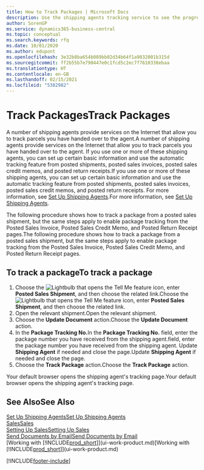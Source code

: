 ```yaml
---
title: How to Track Packages | Microsoft Docs
description: Use the shipping agents tracking service to see the progress of a delivery.
author: SorenGP
ms.service: dynamics365-business-central
ms.topic: conceptual
ms.search.keywords: rfq
ms.date: 10/01/2020
ms.author: edupont
ms.openlocfilehash: 3e32b8ba654b089bb02d34b64f1a9832001b315d
ms.sourcegitcommit: ff2b55b7e790447e0c1fcd5c2ec7f7610338ebaa
ms.translationtype: HT
ms.contentlocale: en-GB
ms.lasthandoff: 02/15/2021
ms.locfileid: "5382982"
---
```

# <a name="track-packages"></a><span data-ttu-id="c12f1-103">Track Packages</span><span class="sxs-lookup"><span data-stu-id="c12f1-103">Track Packages</span></span>

<span data-ttu-id="c12f1-104">A number of shipping agents provide services on the Internet that allow you to track parcels you have handed over to the agent.</span><span class="sxs-lookup"><span data-stu-id="c12f1-104">A number of shipping agents provide services on the Internet that allow you to track parcels you have handed over to the agent.</span></span> <span data-ttu-id="c12f1-105">If you use one or more of these shipping agents, you can set up certain basic information and use the automatic tracking feature from posted shipments, posted sales invoices, posted sales credit memos, and posted return receipts.</span><span class="sxs-lookup"><span data-stu-id="c12f1-105">If you use one or more of these shipping agents, you can set up certain basic information and use the automatic tracking feature from posted shipments, posted sales invoices, posted sales credit memos, and posted return receipts.</span></span> <span data-ttu-id="c12f1-106">For more information, see [Set Up Shipping Agents](sales-how-to-set-up-shipping-agents.md).</span><span class="sxs-lookup"><span data-stu-id="c12f1-106">For more information, see [Set Up Shipping Agents](sales-how-to-set-up-shipping-agents.md).</span></span>  

<span data-ttu-id="c12f1-107">The following procedure shows how to track a package from a posted sales shipment, but the same steps apply to enable package tracking from the Posted Sales Invoice, Posted Sales Credit Memo, and Posted Return Receipt pages.</span><span class="sxs-lookup"><span data-stu-id="c12f1-107">The following procedure shows how to track a package from a posted sales shipment, but the same steps apply to enable package tracking from the Posted Sales Invoice, Posted Sales Credit Memo, and Posted Return Receipt pages.</span></span>  

## <a name="to-track-a-package"></a><span data-ttu-id="c12f1-108">To track a package</span><span class="sxs-lookup"><span data-stu-id="c12f1-108">To track a package</span></span>

1. <span data-ttu-id="c12f1-109">Choose the ![Lightbulb that opens the Tell Me feature](media/ui-search/search_small.png "Tell me what you want to do") icon, enter **Posted Sales Shipment**, and then choose the related link.</span><span class="sxs-lookup"><span data-stu-id="c12f1-109">Choose the ![Lightbulb that opens the Tell Me feature](media/ui-search/search_small.png "Tell me what you want to do") icon, enter **Posted Sales Shipment**, and then choose the related link.</span></span>
2. <span data-ttu-id="c12f1-110">Open the relevant shipment.</span><span class="sxs-lookup"><span data-stu-id="c12f1-110">Open the relevant shipment.</span></span>
3. <span data-ttu-id="c12f1-111">Choose the **Update Document** action.</span><span class="sxs-lookup"><span data-stu-id="c12f1-111">Choose the **Update Document** action.</span></span>
4. <span data-ttu-id="c12f1-112">In the **Package Tracking No.**</span><span class="sxs-lookup"><span data-stu-id="c12f1-112">In the **Package Tracking No.**</span></span> <span data-ttu-id="c12f1-113">field, enter the package number you have received from the shipping agent.</span><span class="sxs-lookup"><span data-stu-id="c12f1-113">field, enter the package number you have received from the shipping agent.</span></span> <span data-ttu-id="c12f1-114">Update **Shipping Agent** if needed and close the page.</span><span class="sxs-lookup"><span data-stu-id="c12f1-114">Update **Shipping Agent** if needed and close the page.</span></span>
5. <span data-ttu-id="c12f1-115">Choose the **Track Package** action.</span><span class="sxs-lookup"><span data-stu-id="c12f1-115">Choose the **Track Package** action.</span></span>

<span data-ttu-id="c12f1-116">Your default browser opens the shipping agent's tracking page.</span><span class="sxs-lookup"><span data-stu-id="c12f1-116">Your default browser opens the shipping agent's tracking page.</span></span>

## <a name="see-also"></a><span data-ttu-id="c12f1-117">See Also</span><span class="sxs-lookup"><span data-stu-id="c12f1-117">See Also</span></span>

[<span data-ttu-id="c12f1-118">Set Up Shipping Agents</span><span class="sxs-lookup"><span data-stu-id="c12f1-118">Set Up Shipping Agents</span></span>](sales-how-to-set-up-shipping-agents.md)  
[<span data-ttu-id="c12f1-119">Sales</span><span class="sxs-lookup"><span data-stu-id="c12f1-119">Sales</span></span>](sales-manage-sales.md)  
[<span data-ttu-id="c12f1-120">Setting Up Sales</span><span class="sxs-lookup"><span data-stu-id="c12f1-120">Setting Up Sales</span></span>](sales-setup-sales.md)  
[<span data-ttu-id="c12f1-121">Send Documents by Email</span><span class="sxs-lookup"><span data-stu-id="c12f1-121">Send Documents by Email</span></span>](ui-how-send-documents-email.md)  
<span data-ttu-id="c12f1-122">[Working with [!INCLUDE[prod_short](includes/prod_short.md)]](ui-work-product.md)</span><span class="sxs-lookup"><span data-stu-id="c12f1-122">[Working with [!INCLUDE[prod_short](includes/prod_short.md)]](ui-work-product.md)</span></span>


[!INCLUDE[footer-include](includes/footer-banner.md)]